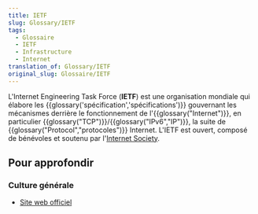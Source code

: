 ```yaml
---
title: IETF
slug: Glossary/IETF
tags:
  - Glossaire
  - IETF
  - Infrastructure
  - Internet
translation_of: Glossary/IETF
original_slug: Glossaire/IETF
---
```

L'Internet Engineering Task Force (**IETF**) est une organisation mondiale qui élabore les {{glossary('spécification','spécifications')}} gouvernant les mécanismes derrière le fonctionnement de l'{{glossary("Internet")}}, en particulier {{glossary("TCP")}}/{{glossary("IPv6","IP")}}, la suite de {{glossary("Protocol","protocoles")}} Internet. L'IETF est ouvert, composé de bénévoles et soutenu par l'[Internet Society](http://www.isoc.org/).

## Pour approfondir

### Culture générale

- [Site web officiel](https://www.ietf.org/)
